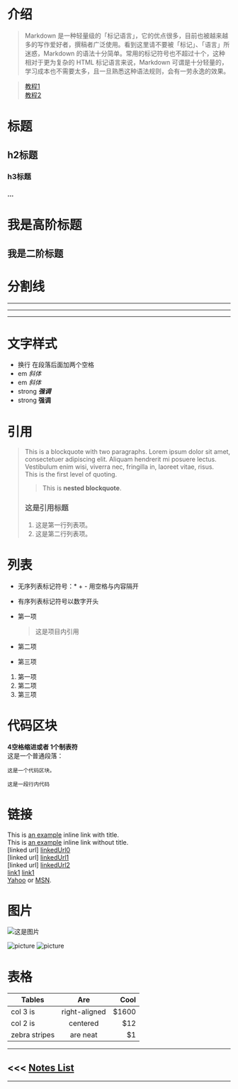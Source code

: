 # 介绍
> Markdown 是一种轻量级的「标记语言」，它的优点很多，目前也被越来越多的写作爱好者，撰稿者广泛使用。看到这里请不要被「标记」、「语言」所迷惑，Markdown 的语法十分简单。常用的标记符号也不超过十个，这种相对于更为复杂的 HTML 标记语言来说，Markdown 可谓是十分轻量的，学习成本也不需要太多，且一旦熟悉这种语法规则，会有一劳永逸的效果。 

> [教程1](http://wowubuntu.com/markdown/)  
> [教程2](http://www.jianshu.com/p/1e402922ee32/)

# 标题
## h2标题
### h3标题
#### ...  
我是高阶标题
======================
我是二阶标题
----------------------


# 分割线
***
---
___


# 文字样式
- 换行 在段落后面加两个空格
- em *斜体*  
- em _斜体_  
- strong **_强调_**  
- strong __强调__

# 引用
> This is a blockquote with two paragraphs. Lorem ipsum dolor sit amet,
consectetuer adipiscing elit. Aliquam hendrerit mi posuere lectus.
Vestibulum enim wisi, viverra nec, fringilla in, laoreet vitae, risus.  
This is the first level of quoting.
> > This is **nested blockquote**.
> ### 这是引用标题
> 1.   这是第一行列表项。
> 2.   这是第二行列表项。

# 列表
* 无序列表标记符号：* + - 用空格与内容隔开
* 有序列表标记符号以数字开头

* 第一项
    > 这是项目内引用
+ 第二项
- 第三项

1. 第一项
1. 第二项
8. 第三项


# 代码区块
**4空格缩进或者 1个制表符**  
这是一个普通段落：

    这是一个代码区块。
    
`这是一段行内代码`


# 链接
This is [an example](http://example.com/ "Title") inline link with title.  
This is [an example](http://example.com/) inline link without title.  
[linked url] [linkedUrl0]   
[linked url] [linkedUrl1]  
[linked url] [linkedUrl2]  
[link1] [link1]  
[Yahoo][] or [MSN][].


[linkedUrl0]:http://example.com/ "linkedUrl"
[linkedUrl1]:http://example.com/ 'linkedUrl1'
[linkedUrl2]:http://example.com/ (linkedUrl2)
[yahoo]:http://search.yahoo.com/ "Yahoo Search"
[msn]:http://search.msn.com/ "MSN Search"
[google]:http://google.com/ "Google"
[link1]: http://


# 图片
![这是图片](https://ss1.baidu.com/6ONXsjip0QIZ8tyhnq/it/u=1964159815,1893053832&fm=58 'Bootstrap')

![picture][] ![picture][id]

[picture]:https://ss1.baidu.com/6ONXsjip0QIZ8tyhnq/it/u=1964159815,1893053832&fm=58 'Bootstrap'
[id]:https://ss0.baidu.com/6ONWsjip0QIZ8tyhnq/it/u=2451961680,300273053&fm=58&s=2BA7EF0283205901107588C40000D073&bpow=121&bpoh=75


# 表格
| Tables        | Are           | Cool  |
| ------------- |:-------------:| -----:|
| col 3 is      | right-aligned | $1600 |
| col 2 is      | centered      |   $12 |
| zebra stripes | are neat      |    $1 |

***
## <<< [Notes List](../README.md)
***